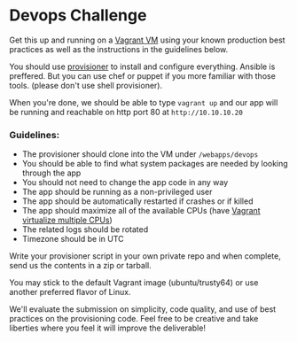 # Devops Challenge

Get this  up and running on a [Vagrant VM](https://www.vagrantup.com/) using your known production best practices as well as the instructions in the guidelines below.

You should use [provisioner](https://www.vagrantup.com/docs/provisioning/) to install and configure everything. Ansible is preffered. But you can use chef or puppet if you more familiar with those tools. (please don't use shell provisioner).

When you're done, we should be able to type `vagrant up` and our app will be running and reachable on http port 80 at `http://10.10.10.20`

### Guidelines:
  - The provisioner should clone into the VM under `/webapps/devops`
  - You should be able to find what system packages are needed by looking through the app
  - You should not need to change the app code in any way
  - The app should be running as a non-privileged user
  - The app should be automatically restarted if crashes or if killed
  - The app should maximize all of the available CPUs (have 
    [Vagrant virtualize multiple CPUs](https://www.vagrantup.com/docs/virtualbox/configuration.html))
  - The related logs should be rotated
  - Timezone should be in UTC

Write your provisioner script in your own private repo and when complete, send us the contents in a zip or tarball.

You may stick to the default Vagrant image (ubuntu/trusty64) or use another preferred flavor of Linux.

We'll evaluate the submission on simplicity, code quality, and use of best practices on the provisioning code. Feel free to be creative and take liberties where you feel it will improve the deliverable!
